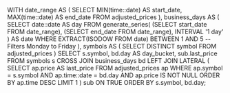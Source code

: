 WITH date_range AS (
    SELECT
        MIN(time::date) AS start_date,
        MAX(time::date) AS end_date
    FROM
        adjusted_prices
),
business_days AS (
    SELECT
        date::date AS day
    FROM generate_series(
        (SELECT start_date FROM date_range),
        (SELECT end_date FROM date_range),
        INTERVAL '1 day'
    ) AS date
    WHERE EXTRACT(ISODOW FROM date) BETWEEN 1 AND 5  -- Filters Monday to Friday
),
symbols AS (
    SELECT DISTINCT symbol FROM adjusted_prices
)
SELECT
    s.symbol,
    bd.day AS day_bucket,
    sub.last_price
FROM
    symbols s
CROSS JOIN business_days bd
LEFT JOIN LATERAL (
    SELECT
        ap.price AS last_price
    FROM
        adjusted_prices ap
    WHERE
        ap.symbol = s.symbol
        AND ap.time::date = bd.day
        AND ap.price IS NOT NULL
    ORDER BY
        ap.time DESC
    LIMIT 1
) sub ON TRUE
ORDER BY
    s.symbol,
    bd.day;
